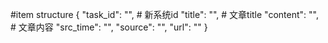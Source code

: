 #item structure
    {
        "task_id": "",      # 新系统id
        "title": "",        # 文章title
        "content": "",      # 文章内容
        "src_time": "",
        "source": "",
        "url": ""
    }
